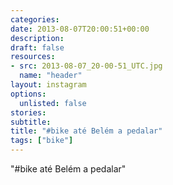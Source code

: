 ```yaml
---
categories:
date: 2013-08-07T20:00:51+00:00
description:
draft: false
resources:
- src: 2013-08-07_20-00-51_UTC.jpg
  name: "header"
layout: instagram
options:
  unlisted: false
stories:
subtitle:
title: "#bike até Belém a pedalar"
tags: ["bike"]
---
```


"#bike até Belém a pedalar"
